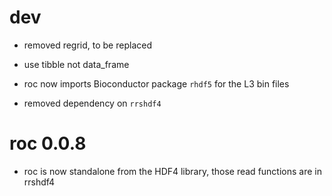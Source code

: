 # dev

* removed regrid, to be replaced 

* use tibble not data_frame

* roc now imports Bioconductor package `rhdf5` for the L3 bin files

* removed dependency on `rrshdf4`

# roc 0.0.8

* roc is now standalone from the HDF4 library, those read functions are in rrshdf4
 
 
